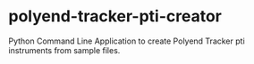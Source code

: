 # polyend-tracker-pti-creator
Python Command Line Application to create Polyend Tracker pti instruments from sample files.

